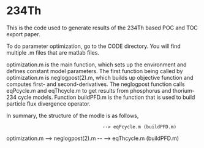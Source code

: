 # 234Th

This is the code used to generate results of the 234Th based POC and TOC export paper. 

To do parameter optimization, go to the CODE directory. You will find multiple .m files that are matlab files.

optimization.m is the main function, which sets up the environment and defines constant model parameters. 
The first function being called by optimization.m is neglogpost(2).m, which builds up objective function and computes first- and second-derivatives.
The neglogpost function calls eqPcycle.m and eqThcycle.m to get results from phosphorus and thorium-234 cycle models.
Function buildPFD.m is the function that is used to build particle flux divergence operator.

In summary, the structure of the modle is as follows,

                                       --> eqPcycle.m (buildPFD.m)
optimization.m  --> neglogpost(2).m --
                                       --> eqThcycle.m (buildPFD.m)
                                      
                                      
